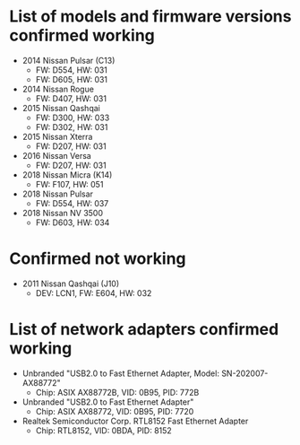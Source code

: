 # List of models and firmware versions confirmed working

- 2014 Nissan Pulsar (C13)
  - FW: D554, HW: 031
  - FW: D605, HW: 031
- 2014 Nissan Rogue
  - FW: D407, HW: 031
- 2015 Nissan Qashqai
  - FW: D300, HW: 033
  - FW: D302, HW: 031
- 2015 Nissan Xterra
  - FW: D207, HW: 031
- 2016 Nissan Versa
  - FW: D207, HW: 031
- 2018 Nissan Micra (K14)
  - FW: F107, HW: 051
- 2018 Nissan Pulsar
  - FW: D554, HW: 037
- 2018 Nissan NV 3500
  - FW: D603, HW: 034

# Confirmed not working

- 2011 Nissan Qashqai (J10)
  - DEV: LCN1, FW: E604, HW: 032


# List of network adapters confirmed working

- Unbranded "USB2.0 to Fast Ethernet Adapter, Model: SN-202007-AX88772"
  - Chip: ASIX AX88772B, VID: 0B95, PID: 772B
- Unbranded "USB2.0 to Fast Ethernet Adapter"
  - Chip: ASIX AX88772, VID: 0B95, PID: 7720
- Realtek Semiconductor Corp. RTL8152 Fast Ethernet Adapter
  - Chip: RTL8152, VID: 0BDA, PID: 8152
